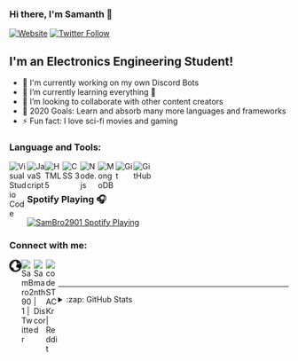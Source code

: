 ### Hi there, I'm Samanth 👋

[![Website](https://img.shields.io/website?label=SamBro2901.com&style=for-the-badge&url=https%3A%2F%2Fsambro2901.com)](https://SamBro2901.com)
[![Twitter Follow](https://img.shields.io/twitter/follow/SamBro2901?color=1DA1F2&logo=twitter&style=for-the-badge)](https://twitter.com/intent/follow?original_referer=https%3A%2F%2Fgithub.com%2FSamBro2901&screen_name=SamBro2901)

## I'm an Electronics Engineering Student!

- 🔭 I'm currently working on my own Discord Bots
- 🌱 I’m currently learning everything 🤣
- 👯 I’m looking to collaborate with other content creators
- 🥅 2020 Goals: Learn and absorb many more languages and frameworks
- ⚡ Fun fact: I love sci-fi movies and gaming

### Language and Tools:

<img align="left" alt="Visual Studio Code" width="32px" src="https://cdn.jsdelivr.net/npm/simple-icons@v4/icons/visualstudiocode.svg" />
<img align="left" alt="JavaScript" width="32px" src="https://cdn.jsdelivr.net/npm/simple-icons@v4/icons/javascript.svg" />
<img align="left" alt="HTML 5" width="32px" src="https://cdn.jsdelivr.net/npm/simple-icons@v4/icons/html5.svg" />
<img align="left" alt="CSS 3" width="32px" src="https://cdn.jsdelivr.net/npm/simple-icons@v4/icons/css3.svg" />
<img align="left" alt="Node.js" width="32px" src="https://cdn.jsdelivr.net/npm/simple-icons@v4/icons/node-dot-js.svg" />
<img align="left" alt="MongoDB" width="32px" src="https://cdn.jsdelivr.net/npm/simple-icons@v4/icons/mongodb.svg" />
<img align="left" alt="Git" width="32px" src="https://cdn.jsdelivr.net/npm/simple-icons@v4/icons/git.svg" />
<img align="left" alt="GitHub" width="32px" src="https://cdn.jsdelivr.net/npm/simple-icons@v4/icons/github.svg" />

<br />
<br />

### Spotify Playing 🎧

[<img src="https://novatorem.sambro2901.vercel.app/api/spotify" alt="SamBro2901 Spotify Playing" width="350" />](https://open.spotify.com/user/97d9649907da49d383f35cf03dc3a177)

### Connect with me:

[<img align="left" alt="SamBro2901.com" width="22px" src="https://raw.githubusercontent.com/iconic/open-iconic/master/svg/globe.svg" />][website]
[<img align="left" alt="SamBro2901 | Twitter" width="22px" src="https://cdn.jsdelivr.net/npm/simple-icons@v3/icons/twitter.svg" />][twitter]
[<img align="left" alt="Samanth | Discord" width="22px" src="https://cdn.jsdelivr.net/npm/simple-icons@v3/icons/discord.svg" />][discord]
[<img align="left" alt="codeSTACKr | Reddit" width="22px" src="https://cdn.jsdelivr.net/npm/simple-icons@v3/icons/reddit.svg" />][reddit]

<br />
<br />

---

<details>
  <summary>:zap: GitHub Stats</summary>

  <img align="left" alt="SamBro2901's GitHub Stats" src="https://github-readme-stats.codestackr.vercel.app/api?username=SamBro2901&show_icons=true&hide_border=true&count_private=true&theme=radical" />

</details>

[website]: https://SamBro2901.com
[twitter]: https://twitter.com/SamBro2901
[discord]: https://discord.gg/codm
[reddit]: https://www.reddit.com/u/SamBro2901
